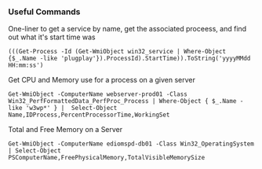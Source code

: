 ### Useful Commands
One-liner to get a service by name, get the associated proceess, and find out what it's start time was

```
(((Get-Process -Id (Get-WmiObject win32_service | Where-Object {$_.Name -like 'plugplay'}).ProcessId).StartTime)).ToString('yyyyMMdd HH:mm:ss')
```

Get CPU and Memory use for a process on a given server
```
Get-WmiObject -ComputerName webserver-prod01 -Class Win32_PerfFormattedData_PerfProc_Process | Where-Object { $_.Name -like 'w3wp*' } |  Select-Object Name,IDProcess,PercentProcessorTime,WorkingSet
```

Total and Free Memory on a Server
```
Get-WmiObject -ComputerName ediomspd-db01 -Class Win32_OperatingSystem | Select-Object PSComputerName,FreePhysicalMemory,TotalVisibleMemorySize
```
